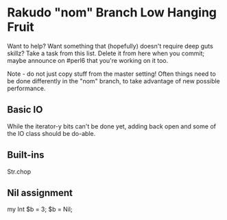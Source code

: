 # Rakudo "nom" Branch Low Hanging Fruit

Want to help? Want something that (hopefully) doesn't require deep
guts skillz? Take a task from this list. Delete it from here when
you commit; maybe announce on #perl6 that you're working on it too.

Note - do not just copy stuff from the master setting! Often things
need to be done differently in the "nom" branch, to take advantage of
new possible performance.

## Basic IO
While the iterator-y bits can't be done yet, adding back open and some
of the IO class should be do-able.

## Built-ins
Str.chop

## Nil assignment
my Int $b = 3;  $b = Nil;   
